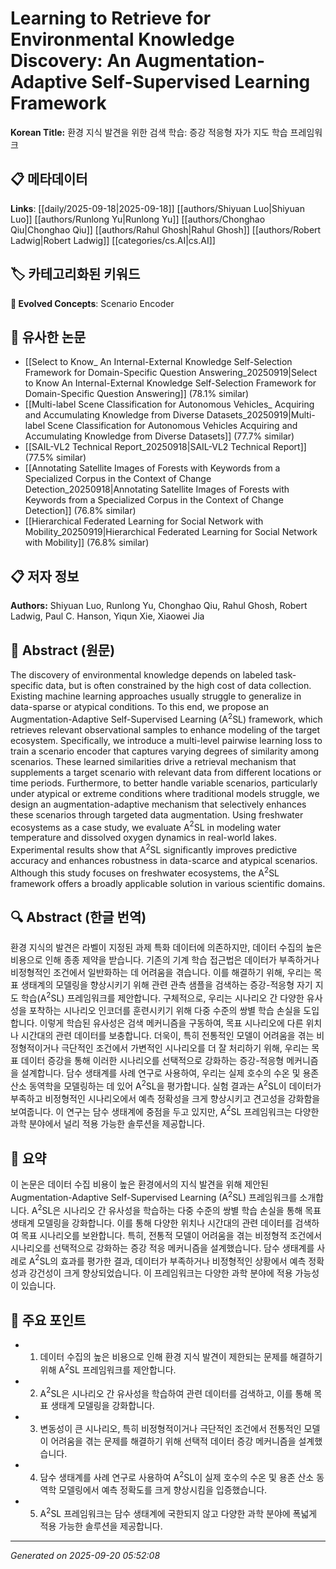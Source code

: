# Learning to Retrieve for Environmental Knowledge Discovery: An Augmentation-Adaptive Self-Supervised Learning Framework

**Korean Title:** 환경 지식 발견을 위한 검색 학습: 증강 적응형 자가 지도 학습 프레임워크

## 📋 메타데이터

**Links**: [[daily/2025-09-18|2025-09-18]] [[authors/Shiyuan Luo|Shiyuan Luo]] [[authors/Runlong Yu|Runlong Yu]] [[authors/Chonghao Qiu|Chonghao Qiu]] [[authors/Rahul Ghosh|Rahul Ghosh]] [[authors/Robert Ladwig|Robert Ladwig]] [[categories/cs.AI|cs.AI]]

## 🏷️ 카테고리화된 키워드
**🚀 Evolved Concepts**: Scenario Encoder

## 🔗 유사한 논문
- [[Select to Know_ An Internal-External Knowledge Self-Selection Framework for Domain-Specific Question Answering_20250919|Select to Know An Internal-External Knowledge Self-Selection Framework for Domain-Specific Question Answering]] (78.1% similar)
- [[Multi-label Scene Classification for Autonomous Vehicles_ Acquiring and Accumulating Knowledge from Diverse Datasets_20250919|Multi-label Scene Classification for Autonomous Vehicles Acquiring and Accumulating Knowledge from Diverse Datasets]] (77.7% similar)
- [[SAIL-VL2 Technical Report_20250918|SAIL-VL2 Technical Report]] (77.5% similar)
- [[Annotating Satellite Images of Forests with Keywords from a Specialized Corpus in the Context of Change Detection_20250918|Annotating Satellite Images of Forests with Keywords from a Specialized Corpus in the Context of Change Detection]] (76.8% similar)
- [[Hierarchical Federated Learning for Social Network with Mobility_20250919|Hierarchical Federated Learning for Social Network with Mobility]] (76.8% similar)

## 📋 저자 정보

**Authors:** Shiyuan Luo, Runlong Yu, Chonghao Qiu, Rahul Ghosh, Robert Ladwig, Paul C. Hanson, Yiqun Xie, Xiaowei Jia

## 📄 Abstract (원문)

The discovery of environmental knowledge depends on labeled task-specific
data, but is often constrained by the high cost of data collection. Existing
machine learning approaches usually struggle to generalize in data-sparse or
atypical conditions. To this end, we propose an Augmentation-Adaptive
Self-Supervised Learning (A$^2$SL) framework, which retrieves relevant
observational samples to enhance modeling of the target ecosystem.
Specifically, we introduce a multi-level pairwise learning loss to train a
scenario encoder that captures varying degrees of similarity among scenarios.
These learned similarities drive a retrieval mechanism that supplements a
target scenario with relevant data from different locations or time periods.
Furthermore, to better handle variable scenarios, particularly under atypical
or extreme conditions where traditional models struggle, we design an
augmentation-adaptive mechanism that selectively enhances these scenarios
through targeted data augmentation. Using freshwater ecosystems as a case
study, we evaluate A$^2$SL in modeling water temperature and dissolved oxygen
dynamics in real-world lakes. Experimental results show that A$^2$SL
significantly improves predictive accuracy and enhances robustness in
data-scarce and atypical scenarios. Although this study focuses on freshwater
ecosystems, the A$^2$SL framework offers a broadly applicable solution in
various scientific domains.

## 🔍 Abstract (한글 번역)

환경 지식의 발견은 라벨이 지정된 과제 특화 데이터에 의존하지만, 데이터 수집의 높은 비용으로 인해 종종 제약을 받습니다. 기존의 기계 학습 접근법은 데이터가 부족하거나 비정형적인 조건에서 일반화하는 데 어려움을 겪습니다. 이를 해결하기 위해, 우리는 목표 생태계의 모델링을 향상시키기 위해 관련 관측 샘플을 검색하는 증강-적응형 자기 지도 학습(A$^2$SL) 프레임워크를 제안합니다. 구체적으로, 우리는 시나리오 간 다양한 유사성을 포착하는 시나리오 인코더를 훈련시키기 위해 다중 수준의 쌍별 학습 손실을 도입합니다. 이렇게 학습된 유사성은 검색 메커니즘을 구동하여, 목표 시나리오에 다른 위치나 시간대의 관련 데이터를 보충합니다. 더욱이, 특히 전통적인 모델이 어려움을 겪는 비정형적이거나 극단적인 조건에서 가변적인 시나리오를 더 잘 처리하기 위해, 우리는 목표 데이터 증강을 통해 이러한 시나리오를 선택적으로 강화하는 증강-적응형 메커니즘을 설계합니다. 담수 생태계를 사례 연구로 사용하여, 우리는 실제 호수의 수온 및 용존 산소 동역학을 모델링하는 데 있어 A$^2$SL을 평가합니다. 실험 결과는 A$^2$SL이 데이터가 부족하고 비정형적인 시나리오에서 예측 정확성을 크게 향상시키고 견고성을 강화함을 보여줍니다. 이 연구는 담수 생태계에 중점을 두고 있지만, A$^2$SL 프레임워크는 다양한 과학 분야에서 널리 적용 가능한 솔루션을 제공합니다.

## 📝 요약

이 논문은 데이터 수집 비용이 높은 환경에서의 지식 발견을 위해 제안된 Augmentation-Adaptive Self-Supervised Learning (A$^2$SL) 프레임워크를 소개합니다. A$^2$SL은 시나리오 간 유사성을 학습하는 다중 수준의 쌍별 학습 손실을 통해 목표 생태계 모델링을 강화합니다. 이를 통해 다양한 위치나 시간대의 관련 데이터를 검색하여 목표 시나리오를 보완합니다. 특히, 전통적 모델이 어려움을 겪는 비정형적 조건에서 시나리오를 선택적으로 강화하는 증강 적응 메커니즘을 설계했습니다. 담수 생태계를 사례로 A$^2$SL의 효과를 평가한 결과, 데이터가 부족하거나 비정형적인 상황에서 예측 정확성과 강건성이 크게 향상되었습니다. 이 프레임워크는 다양한 과학 분야에 적용 가능성이 있습니다.

## 🎯 주요 포인트

- 1. 데이터 수집의 높은 비용으로 인해 환경 지식 발견이 제한되는 문제를 해결하기 위해 A$^2$SL 프레임워크를 제안합니다.

- 2. A$^2$SL은 시나리오 간 유사성을 학습하여 관련 데이터를 검색하고, 이를 통해 목표 생태계 모델링을 강화합니다.

- 3. 변동성이 큰 시나리오, 특히 비정형적이거나 극단적인 조건에서 전통적인 모델이 어려움을 겪는 문제를 해결하기 위해 선택적 데이터 증강 메커니즘을 설계했습니다.

- 4. 담수 생태계를 사례 연구로 사용하여 A$^2$SL이 실제 호수의 수온 및 용존 산소 동역학 모델링에서 예측 정확도를 크게 향상시킴을 입증했습니다.

- 5. A$^2$SL 프레임워크는 담수 생태계에 국한되지 않고 다양한 과학 분야에 폭넓게 적용 가능한 솔루션을 제공합니다.

---

*Generated on 2025-09-20 05:52:08*
